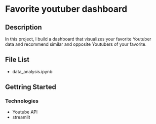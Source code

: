 # Favorite youtuber dashboard
## Description
In this project, I build a dashboard that visualizes your favorite Youtuber data and recommend similar and opposite Youtubers of your favorite.

## File List
* data_analysis.ipynb

## Gettring Started
### Technologies
* Youtube API
* streamlit
